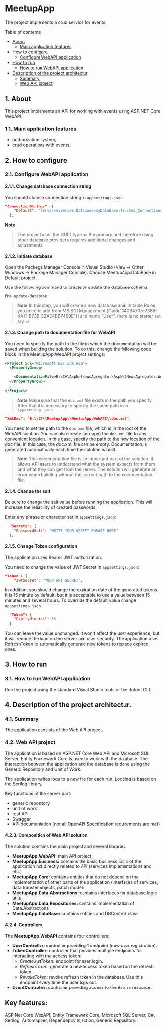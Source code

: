 # MeetupApp


The project implements a crud service for events.

Table of contents

- [About](#1-about)
  - [Main application features](#11-main-application-features)
- [How to configure](#2-how-to-configure)
  - [Configure WebAPI application](#21-configure-webapi-application)
- [How to run](#3-how-to-run)
  - [How to run WebAPI application](#31-how-to-run-webapi-application)
- [Description of the project architectur](#4-description-of-the-project-architectur)
  - [Summary](#41-summary)
  - [Web API project](#42-web-api-project)

## 1. About

This project implements an API for working with events using ASP.NET Core WebAPI.

### 1.1. Main application features

- authorization system,
- crud operations with events.

## 2. How to configure

### 2.1. Configure WebAPI application

#### 2.1.1. Change database connection string

You should change connection string in `appsettings.json`

```json
"ConnectionStrings": {
    "Default": "Server=myServer;Database=myDataBase;Trusted_Connection=True;;TrustServerCertificate=True"
  },
```

 **Note**
> The project uses the GUID type as the primary and therefore using other database providers requires additional changes and adjustments.

#### 2.1.2. Initiate database

Open the Packege Manager Console in Visual Studio (VIew -> Other Windows -> Packege Manager Console). Choose MeetupApp.DataBase in Default project.

Use the following command to create or update the database schema.

```console
PM> update-database
```

> **Note**
> In this step, you will create a new database and. In table Roles you need to add from MS SQl Management [Guid("040B4705-7386-4A11-B73B-32AE4BB7469E")] and name "User", there is no starter set sry =(

#### 2.1.3. Change path to documentation file for WebAPI

You need to specify the path to the file in which the documentation will be saved when building the solution. To do this, change the following code block in the MeetupApp.WebAPI project settings:

```xml
<Project Sdk="Microsoft.NET.Sdk.Web">
  <PropertyGroup>
    ...
    <DocumentationFile>E:\C#\AspNetNewsAgregator\AspNetNewsAgregator.WebAPI\doc.xml</DocumentationFile>
  </PropertyGroup>
  ...
</Project>
```

> **Note**
> Make sure that the `doc.xml` file exists in the path you specify.
After that it is necessary to specify the same path in in `appsettings.json`
```json
"XmlDoc": "E:\\C#\\MeetupApp\\MeetupApp.WebAPI\\doc.xml",
```

You need to set the path to the `doc.xml` file, which is in the root of the WebAPI solution. You can also create (or copy) the `doc.xml` file to any convenient location. In this case, specify the path to the new location of the doc file. In this case, the doc.xml file can be empty. Documentation is generated automatically each time the solution is built.

> **Note**
> This documentation file is an important part of the solution. It allows API users to understand what the system expects from them and what they can get from the server. The solution will generate an error when building without the correct path to the documentation file.

#### 2.1.4. Change the salt

Be sure to change the salt value before running the application. This will increase the reliability of created passwords.

Enter any phrase or character set in `appsettings.json`:
```json
  "Secrets": {
    "PasswordSalt": "WRITE YOUR SECRET PHRASE HERE"
  },
```
#### 2.1.5. Change Token configuration

The application uses Bearer JWT authorization.

You need to change the value of JWT Secret in `appsettings.json`:
```json
"Token": {
    "JwtSecret": "YOUR API SECRET",
```
In addition, you should change the expiration date of the generated tokens. It is 15 minute by default, but it is acceptable to use a value between 15 minutes and several hours.
To override the default value change `appsettings.json`:
```json
  "Token": {
    "ExpiryMinutes": 15
  }
```
You can leave the value unchanged. It won't affect the user experience, but it will reduce the load on the server and user security. The application uses RefreshToken to automatically generate new tokens to replace expired ones.

## 3. How to run

### 3.1. How to run WebAPI application

Run the project using the standard Visual Studio tools or the dotnet CLI.

## 4. Description of the project architectur.

### 4.1. Summary

The application consists of the Web API project. 

### 4.2. Web API project

The application is based on ASP.NET Core Web API and Microsoft SQL Server. Entity Framework Core is used to work with the database. The interaction between the application and the database is done using the Generic Repository and Unit of Work.

The application writes logs to a new file for each run. Logging is based on the Serilog library.

Key functions of the server part:

- generic repository
- unit of work
- rest API
- Swagger
- API documentation (not all OpenAPI Specification requirements are met)

#### 4.2.3. Composition of Web API solution

The solution contains the main project and several libraries:

- **MeetupApp.WebAPI:** main API project
- **MeetupApp.Business:** contains the basic business logic of the application not directly related to API (services implementations and etc.)
- **MeetupApp.Core:** contains entities that do not depend on the implementation of other parts of the application (interfaces of services, data transfer objects, patch model)
- **MeetupApp.Data.Abstractions:** contains interfaces for database logic utils
- **MeetupApp.Data.Repositories:** contains implementation of Data.Abstractions
- **MeetupApp.DataBase:** contains entities and DBContext class

#### 4.2.4. Controllers

The **MeetupApp.WebAPI** contains four controllers:

- **UserController:** controller providing 1 endpoint (new user registration).
- **TokenController:** controller that provides multiple endpoints for interacting with the access token:
  - _CreateJwtToken:_ endpoint for user login.
  - _RefreshToken:_ generate a new access token based on the refresh token.
  - _RevokeToken:_ revoke refresh token in the database. Use this endpoint every time the user logs out.
- **EventController:** controller providing access to the `Events` resource.



## Key features:

ASP.Net Core WebAPI, Entity Framework Core, Microsoft SQL Server, C#, Serilog, Automapper, Dependepcy Injection, Generic Repository.
